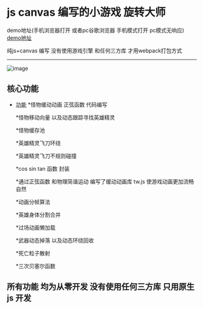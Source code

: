js canvas 编写的小游戏 旋转大师
===========================


demo地址(手机浏览器打开 或者pc谷歌浏览器 手机模式打开  pc模式无响应)
[demo地址](http://139.196.89.179:8103/image/pro/blade/index.html "悬停显示")  


纯js+canvas 编写 没有使用游戏引擎 和任何三方库  才用webpack打包方式
****
![image](https://forum.cocos.org/uploads/default/original/3X/0/0/0008576d46168ad10ba76a5683bdbd1cf4c1135b.png)



## 核心功能
* [功能](#注释)
    *怪物缓动动画 正弦函数 代码编写
     
    *怪物移动向量 以及动态跟踪寻找英雄精灵

    *怪物缓存池 
   
    *英雄精灵飞刀环绕
     
    *英雄精灵飞刀不规则碰撞

    *cos sin tan 函数 封装

    *通过正弦函数 和物理简谐运动 编写了缓动动画库 tw.js   使游戏动画更加流畅自然

    *动画分帧算法
    
    *英雄身体分割合并

    *过场动画懒加载
    
    *武器动态掉落 以及动态环绕回收

    *死亡粒子散射 

    *三次贝塞尔函数
##  所有功能 均为从零开发 没有使用任何三方库 只用原生js 开发